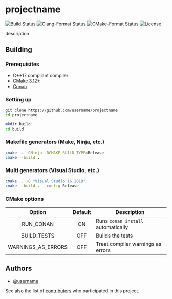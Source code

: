 # projectname

![Build Status](https://github.com/username/projectname/workflows/CI/badge.svg)
![Clang-Format Status](https://github.com/username/projectname/workflows/clang-format/badge.svg)
![CMake-Format Status](https://github.com/username/projectname/workflows/cmake-format/badge.svg)
![License](https://img.shields.io/github/license/username/projectname)

description

## Building

### Prerequisites

* C++17 compliant compiler
* [CMake 3.12+](https://cmake.org/download/)
* [Conan](https://conan.io/downloads.html)

### Setting up

```sh
git clone https://github.com/username/projectname
cd projectname
```

```sh
mkdir build
cd build
```

### Makefile generators (Make, Ninja, etc.)

```sh
cmake .. -GNinja -DCMAKE_BUILD_TYPE=Release
cmake --build .
```

### Multi generators (Visual Studio, etc.)

```sh
cmake .. -G "Visual Studio 16 2019"
cmake --build . --config Release
```

### CMake options

|       Option       | Default | Description                        |
| :----------------: | :-----: | ---------------------------------- |
|     RUN_CONAN      |   ON    | Runs `conan install` automatically |
|    BUILD_TESTS     |   OFF   | Builds the tests                   |
| WARNINGS_AS_ERRORS |   OFF   | Treat compiler warnings as errors  |

## Authors

* [@username](https://github.com/username)

See also the list of [contributors](https://github.com/username/projectname) who participated in this project.
